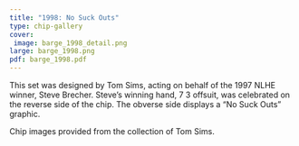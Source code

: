 ```yaml
---
title: "1998: No Suck Outs"
type: chip-gallery
cover:
 image: barge_1998_detail.png
large: barge_1998.png
pdf: barge_1998.pdf
---
```


This set was designed by Tom Sims, acting on behalf of the 1997 NLHE winner,
Steve Brecher. Steve&#8217;s winning hand, 7 3 offsuit, was celebrated on the
reverse side of the chip. The obverse side displays a &#8220;No Suck
Outs&#8221; graphic.

Chip images provided from the collection of Tom Sims.
